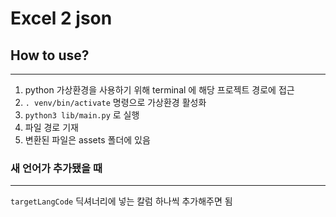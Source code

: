 # Excel 2 json

## How to use?
---
1. python 가상환경을 사용하기 위해 terminal 에 해당 프로젝트 경로에 접근
2. ```. venv/bin/activate``` 명령으로 가상환경 활성화
3. ```python3 lib/main.py``` 로 실행
4. 파일 경로 기재
5. 변환된 파일은 assets 폴더에 있음

### 새 언어가 추가됐을 때
---
```targetLangCode``` 딕셔너리에 넣는 칼럼 하나씩 추가해주면 됨